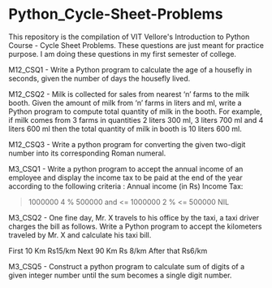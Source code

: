 # Python_Cycle-Sheet-Problems
This repository is the compilation of VIT Vellore's Introduction to Python Course - Cycle Sheet Problems. These questions are just meant for practice purpose. I am doing these questions in my first semester of college.

M12_CSQ1 - Write a Python program to calculate the age of a housefly in seconds, given the number of days the housefly lived.

M12_CSQ2 - Milk is collected for sales from nearest ‘n’ farms to the milk booth. Given the amount of milk from ‘n’ farms in liters and ml, write a Python program to compute total quantity of milk in the booth. For example, if milk comes from 3 farms in quantities 2 liters 300 ml, 3 liters 700 ml and 4 liters
600 ml then the total quantity of milk in booth is 10 liters 600 ml.

M12_CSQ3 - Write a python program for converting the given two-digit number into its corresponding Roman numeral.

M3_CSQ1 - Write a python program to accept the annual income of an employee and display the income tax to be paid at the end of the year according to the following criteria :
Annual income (in Rs) Income Tax:
> 1000000                             4 %
> 500000 and <= 1000000               2 %
<= 500000                             NIL

M3_CSQ2 - One fine day, Mr. X travels to his office by the taxi, a taxi driver charges the bill as follows. Write a Python program to accept the kilometers traveled by Mr. X and calculate his taxi bill.

First 10 Km Rs15/km
Next 90 Km Rs 8/km
After that Rs6/km

M3_CSQ5 - Construct a python program to calculate sum of digits of a given integer number until the sum becomes a single digit number.
